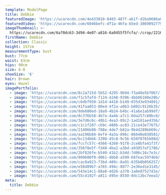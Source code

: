 ```yaml
---
template: ModelPage
title: Debbie
featuredImage: 'https://ucarecdn.com/4e433010-8403-487f-ab1f-d2ba9686a09e/'
featuredVideo: 'https://ucarecdn.com/6046befc-df1a-46fa-b5ed-38690927793a/'
imageThumbnail: >-
  https://ucarecdn.com/6a70dc63-3d94-4e07-a816-6a0455f5fcfa/-/crop/2216x2912/1256,0/-/preview/
firstName: Debbie
collection: Classic
height: 157cm
measurementType: bust
bust: 77cm
waist: 63cm
hips: 90cm
size: 6-8
shoeSize: '6'
hair: Brown
eyes: Hazel
imagePortfolio:
  - image: 'https://ucarecdn.com/8c2a715d-5b52-4295-9b94-f3a40e5bf067/'
  - image: 'https://ucarecdn.com/f1c5fafd-f124-4248-9396-4bb06100e20b/'
  - image: 'https://ucarecdn.com/c6dbf950-1d14-4418-b149-035d3e934891/'
  - image: 'https://ucarecdn.com/41faa053-80e4-4f2a-a0b3-b802c9126b35/'
  - image: 'https://ucarecdn.com/9de680ed-18a9-4b24-b4bc-41abe1ab99df/'
  - image: 'https://ucarecdn.com/0c376b58-4b7a-4a4b-a7c1-0da257c80bc0/'
  - image: 'https://ucarecdn.com/3e7d6c6c-40b1-4ea3-89c2-1ad181ae4356/'
  - image: 'https://ucarecdn.com/c1c1f207-cb9c-480b-ac83-21ce43e77675/'
  - image: 'https://ucarecdn.com/21406b08-f88e-4de7-b82a-9b4d289b669c/'
  - image: 'https://ucarecdn.com/aa196b84-6ef4-4a3a-896c-86648e030501/'
  - image: 'https://ucarecdn.com/bc134bb6-3398-45c8-9c56-650f0765b88d/'
  - image: 'https://ucarecdn.com/fccfc57c-4566-4260-91f8-2ce8bfa41f3f/'
  - image: 'https://ucarecdn.com/356f8e5f-fd48-4ba2-a3bd-a93857af1786/'
  - image: 'https://ucarecdn.com/2bf826fe-b540-41b2-b3dd-7d06c16c7e3c/'
  - image: 'https://ucarecdn.com/809600f0-d061-4bb8-a599-68feac59f4b9/'
  - image: 'https://ucarecdn.com/cac0a923-f3bd-409c-8a91-635b8b056257/'
  - image: 'https://ucarecdn.com/e58d89b7-a765-494c-8077-2e36ed1e3145/'
  - image: 'https://ucarecdn.com/543e14c1-88a8-4d26-a378-1a0e87527d1e/'
  - image: 'https://ucarecdn.com/55c4192f-a811-495e-8550-0dc13bc7eea3/'
meta:
  title: Debbie
---
```


